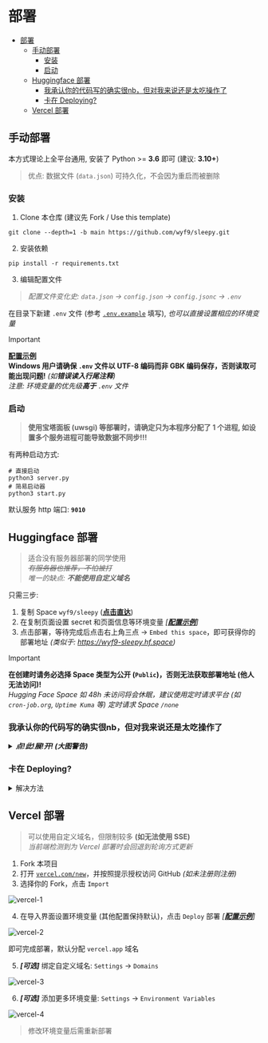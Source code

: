 # 部署

- [部署](#部署)
  - [手动部署](#手动部署)
    - [安装](#安装)
    - [启动](#启动)
  - [Huggingface 部署](#huggingface-部署)
    - [我承认你的代码写的确实很nb，但对我来说还是太吃操作了](#我承认你的代码写的确实很nb但对我来说还是太吃操作了)
    - [卡在 Deploying?](#卡在-deploying)
  - [Vercel 部署](#vercel-部署)

## 手动部署

本方式理论上全平台通用, 安装了 Python >= **3.6** 即可 (建议: **3.10+**)

> 优点: 数据文件 (`data.json`) 可持久化，不会因为重启而被删除

### 安装

1. Clone 本仓库 (建议先 Fork / Use this template)

```shell
git clone --depth=1 -b main https://github.com/wyf9/sleepy.git
```

2. 安装依赖

```shell
pip install -r requirements.txt
```

3. 编辑配置文件

> *配置文件变化史: `data.json` -> `config.json` -> `config.jsonc` -> `.env`*

在目录下新建 `.env` 文件 (参考 [`.env.example`](../.env.example) 填写), *也可以直接设置相应的环境变量*

> [!IMPORTANT]
> **[配置示例](../.env.example)** <br/>
> **Windows 用户请确保 `.env` 文件以 UTF-8 编码而非 GBK 编码保存，否则读取可能出现问题!** *(如**错误读入行尾注释**)* <br/>
> *注意: 环境变量的优先级**高于** `.env` 文件* <br/>

### 启动

> **使用宝塔面板 (uwsgi) 等部署时，请确定只为本程序分配了 1 个进程, 如设置多个服务进程可能导致数据不同步!!!**

有两种启动方式:

```shell
# 直接启动
python3 server.py
# 简易启动器
python3 start.py
```
默认服务 http 端口: **`9010`**

## Huggingface 部署

> 适合没有服务器部署的同学使用 <br/>
> *~~有服务器也推荐，不怕被打~~* <br/>
> *唯一的缺点: **不能使用自定义域名***

只需三步:

1. 复制 Space `wyf9/sleepy` (**[点击直达](https://huggingface.co/spaces/wyf9/sleepy?duplicate=true&visibility=public)**)
2. 在复制页面设置 secret 和页面信息等环境变量 *[**[配置示例](../.env.example)**]*
3. 点击部署，等待完成后点击右上角三点 -> `Embed this space`，即可获得你的部署地址 *(类似于: <https://wyf9-sleepy.hf.space>)*

> [!IMPORTANT]
> **在创建时请务必选择 Space 类型为公开 (`Public`)，否则无法获取部署地址 (他人无法访问)!** <br/>
> *Hugging Face Space 如 48h 未访问将会休眠，建议使用定时请求平台 (如 `cron-job.org`, `Uptime Kuma` 等) 定时请求 Space `/none`*

### 我承认你的代码写的确实很nb，但对我来说还是太吃操作了

<details>

***<summary>点!此!展!开! (大图警告)</summary>***

有没有更简单无脑的方法推荐一下
**有的兄弟，有的！**
这样的方法有很多个，各个都是`GitHub` T<sub>0.5</sub>的操作
我怕教太多了你学不会，现在只要点
[这里](https://huggingface.co/spaces/sadg456/s?duplicate=true&visibility=public)    
然后自己去注册一个账号  
参考`.env.example`在Setting==>Variables and secrets添加环境变量配置
然后在这里:
![链接](https://ghimg.siiway.top/sleepy/deploy/huggingface-1.1.png)
就可以复制你的`URL`，填入你选择的 **[`/client`](./client/README.md)** 对应的url配置中即可快速开始

</details>

### 卡在 Deploying?

<details>

<summary>解决方法</summary>

> [!TIP]
> *对所有的 Hugging Face 仓库都有效*

1. 点击右上角三点 -> `Duplicate this Space`，**复制** Space 并**填写好和之前一样的环境变量**
2. 在 `Settings` 页面底部 `Delete this Space` 处**删除**旧 Space
3. 在 `Settings` -> `Rename or transfer this space` 将新 Space **重命名**为旧 Space 的名称

</details>

## Vercel 部署

> 可以使用自定义域名，但限制较多 **(如无法使用 SSE)** <br/>
> *当前端检测到为 Vercel 部署时会回退到轮询方式更新*

1. Fork 本项目
2. 打开 [`vercel.com/new`](https://vercel.com/new)，并按照提示授权访问 GitHub *(如未注册则注册)*
3. 选择你的 Fork，点击 `Import`

![vercel-1](https://ghimg.siiway.top/sleepy/deploy/vercel-1.1.png)

4. 在导入界面设置环境变量 (其他配置保持默认)，点击 `Deploy` 部署 *[**[配置示例](../.env.example)**]*

![vercel-2](https://ghimg.siiway.top/sleepy/deploy/vercel-2.1.png)

即可完成部署，默认分配 `vercel.app` 域名

5. ***[可选]*** 绑定自定义域名: `Settings` -> `Domains`

![vercel-3](https://ghimg.siiway.top/sleepy/deploy/vercel-3.1.png)

6. ***[可选]*** 添加更多环境变量: `Settings` -> `Environment Variables`

![vercel-4](https://ghimg.siiway.top/sleepy/deploy/vercel-4.1.png)

> 修改环境变量后需重新部署
